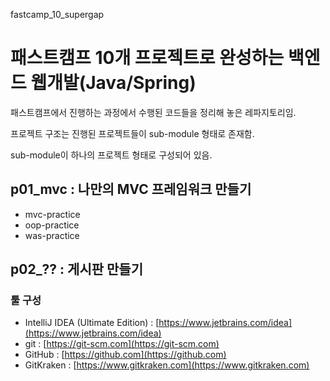 fastcamp_10_supergap

패스트캠프 10개 프로젝트로 완성하는 백엔드 웹개발(Java/Spring)
==============================================================

패스트캠프에서 진행하는 과정에서 수행된 코드들을 정리해 놓은 레파지토리임.

프로젝트 구조는 진행된 프로젝트들이 sub-module 형태로 존재함.

sub-module이 하나의 프로젝트 형태로 구성되어 있음.

p01_mvc : 나만의 MVC 프레임워크 만들기
--------------------------------------

* mvc-practice
* oop-practice
* was-practice



## p02_?? : 게시판 만들기


### 툴 구성

* IntelliJ IDEA (Ultimate Edition) : [https://www.jetbrains.com/idea](https://www.jetbrains.com/idea)
* git : [https://git-scm.com](https://git-scm.com)
* GitHub : [https://github.com](https://github.com)
* GitKraken : [https://www.gitkraken.com](https://www.gitkraken.com)
